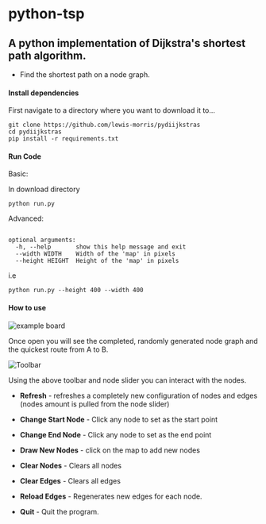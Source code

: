# python-tsp

## A python implementation of Dijkstra's shortest path algorithm.

- Find the shortest path on a node graph.

#### Install dependencies

First navigate to a directory where you want to download it to...

```
git clone https://github.com/lewis-morris/pydiijkstras
cd pydiijkstras
pip install -r requirements.txt

```

#### Run Code


Basic:

In download directory 

```
python run.py
```

Advanced:

```

optional arguments:
  -h, --help       show this help message and exit
  --width WIDTH    Width of the 'map' in pixels
  --height HEIGHT  Height of the 'map' in pixels

```

i.e 
```
python run.py --height 400 --width 400
```

#### How to use

![example board](https://i.imgur.com/R8hch4c.png)

Once open you will see the completed, randomly generated node graph and the quickest route from A to B.

![Toolbar](https://i.imgur.com/4KQ2spA.png)

Using the above toolbar and node slider you can interact with the nodes.

- **Refresh** - refreshes a completely new configuration of nodes and edges (nodes amount is pulled from the node slider)

- **Change Start Node** - Click any node to set as the start point 

- **Change End Node** - Click any node to set as the end point

- **Draw New Nodes** - click on the map to add new nodes

- **Clear Nodes** - Clears all nodes

- **Clear Edges** - Clears all edges

- **Reload Edges** - Regenerates new edges for each node.

- **Quit** - Quit the program.
